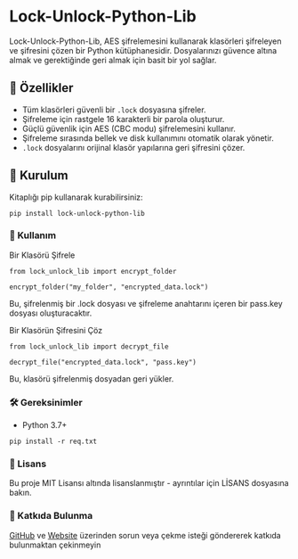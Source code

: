 # Lock-Unlock-Python-Lib

Lock-Unlock-Python-Lib, AES şifrelemesini kullanarak klasörleri şifreleyen ve şifresini çözen bir Python kütüphanesidir.
Dosyalarınızı güvence altına almak ve gerektiğinde geri almak için basit bir yol sağlar.

## 📌 Özellikler

- Tüm klasörleri güvenli bir `.lock` dosyasına şifreler.
- Şifreleme için rastgele 16 karakterli bir parola oluşturur.
- Güçlü güvenlik için AES (CBC modu) şifrelemesini kullanır.
- Şifreleme sırasında bellek ve disk kullanımını otomatik olarak yönetir.
- `.lock` dosyalarını orijinal klasör yapılarına geri şifresini çözer.

## 🔧 Kurulum

Kitaplığı pip kullanarak kurabilirsiniz:

```
pip install lock-unlock-python-lib
```

### 🚀 Kullanım

Bir Klasörü Şifrele

```
from lock_unlock_lib import encrypt_folder

encrypt_folder("my_folder", "encrypted_data.lock")
```

Bu, şifrelenmiş bir .lock dosyası ve şifreleme anahtarını içeren bir pass.key dosyası oluşturacaktır.

Bir Klasörün Şifresini Çöz

```
from lock_unlock_lib import decrypt_file

decrypt_file("encrypted_data.lock", "pass.key")
```

Bu, klasörü şifrelenmiş dosyadan geri yükler.

### 🛠 Gereksinimler

- Python 3.7+

```
pip install -r req.txt
```

### 📜 Lisans

Bu proje MIT Lisansı altında lisanslanmıştır - ayrıntılar için LİSANS dosyasına bakın.

### 🤝 Katkıda Bulunma

[GitHub](https://github.com/razzy-code/lock-unlock-python-lib) ve [Website](https://razzy-code.glitch.me/) üzerinden sorun veya çekme isteği göndererek katkıda bulunmaktan çekinmeyin
